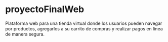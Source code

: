 # proyectoFinalWeb
 
Plataforma web para una tienda virtual donde los usuarios pueden navegar por productos, agregarlos a su carrito de compras y realizar pagos en línea de manera segura.
